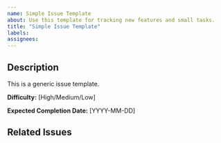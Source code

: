 ```yaml
---
name: Simple Issue Template
about: Use this template for tracking new features and small tasks.
title: "Simple Issue Template"
labels: 
assignees: 
---
```

## Description
This is a generic issue template.

**Difficulty:** [High/Medium/Low]

**Expected Completion Date:** [YYYY-MM-DD]

## Related Issues
